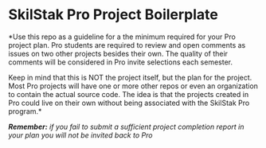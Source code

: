 # SkilStak Pro Project Boilerplate

*Use this repo as a guideline for a the minimum required for your Pro
project plan. Pro students are required to review and open comments as
issues on two other projects besides their own. The quality of their
comments will be considered in Pro invite selections each semester.

Keep in mind that this is NOT the project itself, but the plan for
the project. Most Pro projects will have one or more other repos
or even an organization to contain the actual source code. The idea
is that the projects created in Pro could live on their own without
being associated with the SkilStak Pro program.*

***Remember:*** *if you fail to submit a sufficient project completion
report in your plan you will not be invited back to Pro*


